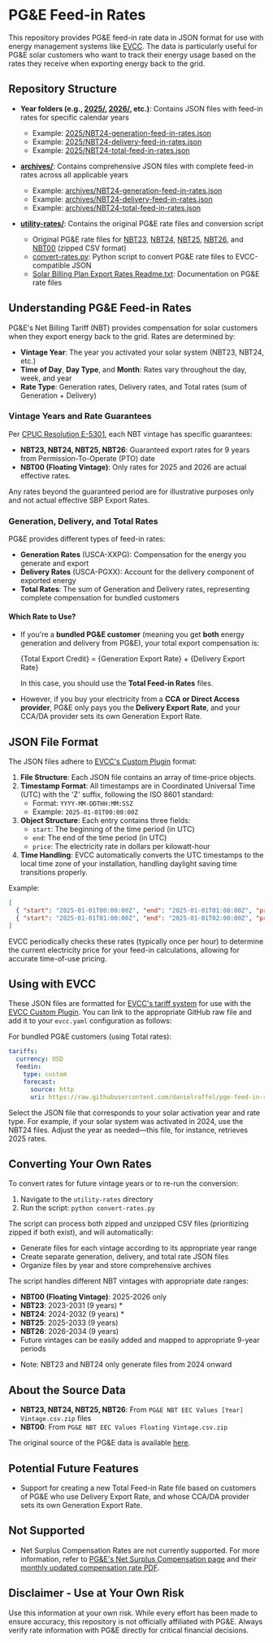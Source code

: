# PG&E Feed-in Rates

This repository provides PG&E feed-in rate data in JSON format for use with energy management systems like [EVCC](https://evcc.io). The data is particularly useful for PG&E solar customers who want to track their energy usage based on the rates they receive when exporting energy back to the grid.

## Repository Structure

- **Year folders (e.g., [2025/](https://github.com/danielraffel/pge-feed-in-rates/tree/main/2025), [2026/](https://github.com/danielraffel/pge-feed-in-rates/tree/main/2026), etc.)**: Contains JSON files with feed-in rates for specific calendar years
  - Example: [2025/NBT24-generation-feed-in-rates.json](2025/NBT24-generation-feed-in-rates.json)
  - Example: [2025/NBT24-delivery-feed-in-rates.json](2025/NBT24-delivery-feed-in-rates.json)
  - Example: [2025/NBT24-total-feed-in-rates.json](2025/NBT24-total-feed-in-rates.json)

- **[archives/](https://github.com/danielraffel/pge-feed-in-rates/tree/main/archives)**: Contains comprehensive JSON files with complete feed-in rates across all applicable years
  - Example: [archives/NBT24-generation-feed-in-rates.json](archives/NBT24-generation-feed-in-rates.json)
  - Example: [archives/NBT24-delivery-feed-in-rates.json](archives/NBT24-delivery-feed-in-rates.json)
  - Example: [archives/NBT24-total-feed-in-rates.json](archives/NBT24-total-feed-in-rates.json)

- **[utility-rates/](https://github.com/danielraffel/pge-feed-in-rates/tree/main/utililty-rates)**: Contains the original PG&E rate files and conversion script
  - Original PG&E rate files for [NBT23](https://github.com/danielraffel/pge-feed-in-rates/blob/main/utililty-rates/PG%26E%20NBT%20EEC%20Values%202023%20Vintage.csv.zip), [NBT24](https://github.com/danielraffel/pge-feed-in-rates/blob/main/utililty-rates/PG%26E%20NBT%20EEC%20Values%202024%20Vintage.csv.zip), [NBT25](https://github.com/danielraffel/pge-feed-in-rates/blob/main/utililty-rates/PG%26E%20NBT%20EEC%20Values%202025%20Vintage.csv.zip), [NBT26](https://github.com/danielraffel/pge-feed-in-rates/blob/main/utililty-rates/PG%26E%20NBT%20EEC%20Values%202026%20Vintage.csv.zip), and [NBT00](https://github.com/danielraffel/pge-feed-in-rates/blob/main/utililty-rates/PG%26E%20NBT%20EEC%20Values%20Floating%20Vintage.csv.zip) (zipped CSV format)
  - [convert-rates.py](https://github.com/danielraffel/pge-feed-in-rates/blob/main/utililty-rates/convert-rates.py): Python script to convert PG&E rate files to EVCC-compatible JSON
  - [Solar Billing Plan Export Rates Readme.txt](https://github.com/danielraffel/pge-feed-in-rates/blob/main/utililty-rates/Solar%20Billing%20Plan%20Export%20Rates%20Readme.txt): Documentation on PG&E rate files

## Understanding PG&E Feed-in Rates

PG&E's Net Billing Tariff (NBT) provides compensation for solar customers when they export energy back to the grid. Rates are determined by:

- **Vintage Year**: The year you activated your solar system (NBT23, NBT24, etc.)
- **Time of Day**, **Day Type**, and **Month**: Rates vary throughout the day, week, and year
- **Rate Type**: Generation rates, Delivery rates, and Total rates (sum of Generation + Delivery)

### Vintage Years and Rate Guarantees

Per [CPUC Resolution E-5301](https://docs.cpuc.ca.gov/PublishedDocs/Published/G000/M521/K257/521257323.PDF), each NBT vintage has specific guarantees:

- **NBT23, NBT24, NBT25, NBT26**: Guaranteed export rates for 9 years from Permission-To-Operate (PTO) date
- **NBT00 (Floating Vintage)**: Only rates for 2025 and 2026 are actual effective rates.

Any rates beyond the guaranteed period are for illustrative purposes only and not actual effective SBP Export Rates.

### Generation, Delivery, and Total Rates

PG&E provides different types of feed-in rates:

- **Generation Rates** (USCA-XXPG): Compensation for the energy you generate and export
- **Delivery Rates** (USCA-PGXX): Account for the delivery component of exported energy
- **Total Rates**: The sum of Generation and Delivery rates, representing complete compensation for bundled customers

#### Which Rate to Use?

- If you're a **bundled PG&E customer** (meaning you get **both** energy generation and delivery from PG&E), your total export compensation is:
  
  {Total Export Credit} = {Generation Export Rate} + {Delivery Export Rate}
  
  In this case, you should use the **Total Feed-in Rates** files.

- However, if you buy your electricity from a **CCA or Direct Access provider**, PG&E only pays you the **Delivery Export Rate**, and your CCA/DA provider sets its own Generation Export Rate.

## JSON File Format

The JSON files adhere to [EVCC's Custom Plugin](https://docs.evcc.io/en/docs/tariffs#dynamic-electricity-price) format:

1. **File Structure**: Each JSON file contains an array of time-price objects.
2. **Timestamp Format**: All timestamps are in Coordinated Universal Time (UTC) with the 'Z' suffix, following the ISO 8601 standard:
   * Format: `YYYY-MM-DDTHH:MM:SSZ`
   * Example: `2025-01-01T00:00:00Z`
3. **Object Structure**: Each entry contains three fields:
   * `start`: The beginning of the time period (in UTC)
   * `end`: The end of the time period (in UTC)
   * `price`: The electricity rate in dollars per kilowatt-hour
4. **Time Handling**: EVCC automatically converts the UTC timestamps to the local time zone of your installation, handling daylight saving time transitions properly.

Example:
```json
[
  { "start": "2025-01-01T00:00:00Z", "end": "2025-01-01T01:00:00Z", "price": 0.05685 },
  { "start": "2025-01-01T01:00:00Z", "end": "2025-01-01T02:00:00Z", "price": 0.05198 }
]
```

EVCC periodically checks these rates (typically once per hour) to determine the current electricity price for your feed-in calculations, allowing for accurate time-of-use pricing.

## Using with EVCC

These JSON files are formatted for [EVCC's tariff system](https://docs.evcc.io/en/docs/tariffs) for use with the [EVCC Custom Plugin](https://docs.evcc.io/en/docs/tariffs#dynamic-electricity-price). You can link to the appropriate GitHub raw file and add it to your `evcc.yaml` configuration as follows:

For bundled PG&E customers (using Total rates):
```yaml
tariffs:
  currency: USD
  feedin:
    type: custom
    forecast:
      source: http
      uri: https://raw.githubusercontent.com/danielraffel/pge-feed-in-rates/refs/heads/main/2025/NBT24-total-feed-in-rates.json
```

Select the JSON file that corresponds to your solar activation year and rate type. For example, if your solar system was activated in 2024, use the NBT24 files. Adjust the year as needed—this file, for instance, retrieves 2025 rates.

## Converting Your Own Rates

To convert rates for future vintage years or to re-run the conversion:

1. Navigate to the `utility-rates` directory
2. Run the script: `python convert-rates.py`

The script can process both zipped and unzipped CSV files (prioritizing zipped if both exist), and will automatically:
- Generate files for each vintage according to its appropriate year range
- Create separate generation, delivery, and total rate JSON files
- Organize files by year and store comprehensive archives

The script handles different NBT vintages with appropriate date ranges:
- **NBT00 (Floating Vintage)**: 2025-2026 only
- **NBT23**: 2023-2031 (9 years) *
- **NBT24**: 2024-2032 (9 years) *
- **NBT25**: 2025-2033 (9 years)
- **NBT26**: 2026-2034 (9 years)
- Future vintages can be easily added and mapped to appropriate 9-year periods

* Note: NBT23 and NBT24 only generate files from 2024 onward

## About the Source Data

- **NBT23, NBT24, NBT25, NBT26**: From `PG&E NBT EEC Values [Year] Vintage.csv.zip` files
- **NBT00**: From `PG&E NBT EEC Values Floating Vintage.csv.zip`

The original source of the PG&E data is available [here](https://www.pge.com/assets/pge/docs/vanities/PGE-Solar-Billing-Plan-Export-Rates.zip).

## Potential Future Features

- Support for creating a new Total Feed-in Rate file based on customers of PG&E who use Delivery Export Rate, and whose CCA/DA provider sets its own Generation Export Rate.

## Not Supported

- Net Surplus Compensation Rates are not currently supported. For more information, refer to [PG&E's Net Surplus Compensation page](https://www.pge.com/en/clean-energy/solar/solar-incentives-and-programs/net-surplus-compensation.html) and their [monthly updated compensation rate PDF](https://www.pge.com/assets/pge/docs/clean-energy/solar/AB920-RateTable.pdf).

## Disclaimer - Use at Your Own Risk

Use this information at your own risk. While every effort has been made to ensure accuracy, this repository is not officially affiliated with PG&E. Always verify rate information with PG&E directly for critical financial decisions.
